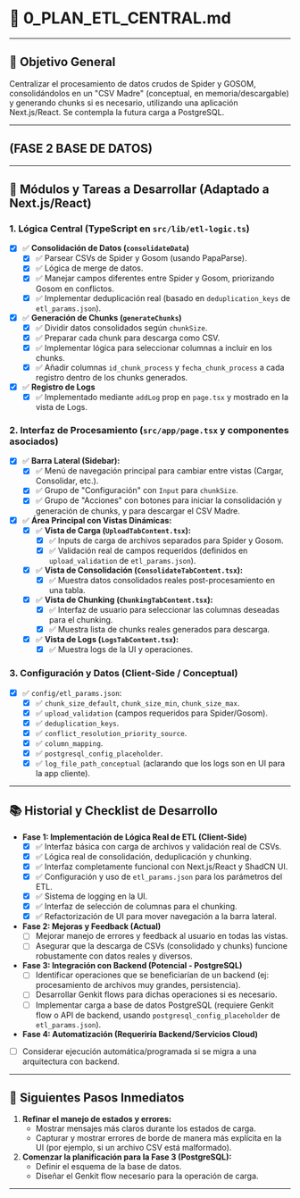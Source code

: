 # 📝 0_PLAN_ETL_CENTRAL.md

---

## 🎯 Objetivo General
Centralizar el procesamiento de datos crudos de Spider y GOSOM, consolidándolos en un "CSV Madre" (conceptual, en memoria/descargable) y generando chunks si es necesario, utilizando una aplicación Next.js/React. Se contempla la futura carga a PostgreSQL.

---

## (FASE 2 BASE DE DATOS)


---
## 🧰 Módulos y Tareas a Desarrollar (Adaptado a Next.js/React)

### 1. **Lógica Central (TypeScript en `src/lib/etl-logic.ts`)**
- [x] ✅ **Consolidación de Datos (`consolidateData`)**
  - [x] ✅ Parsear CSVs de Spider y Gosom (usando PapaParse).
  - [x] ✅ Lógica de merge de datos.
  - [x] ✅ Manejar campos diferentes entre Spider y Gosom, priorizando Gosom en conflictos.
  - [x] ✅ Implementar deduplicación real (basado en `deduplication_keys` de `etl_params.json`).
- [x] ✅ **Generación de Chunks (`generateChunks`)**
  - [x] ✅ Dividir datos consolidados según `chunkSize`.
  - [x] ✅ Preparar cada chunk para descarga como CSV.
  - [x] ✅ Implementar lógica para seleccionar columnas a incluir en los chunks.
  - [x] ✅ Añadir columnas `id_chunk_process` y `fecha_chunk_process` a cada registro dentro de los chunks generados.
- [x] ✅ **Registro de Logs**
  - [x] ✅ Implementado mediante `addLog` prop en `page.tsx` y mostrado en la vista de Logs.

### 2. **Interfaz de Procesamiento (`src/app/page.tsx` y componentes asociados)**
- [x] ✅ **Barra Lateral (Sidebar):**
  - [x] ✅ Menú de navegación principal para cambiar entre vistas (Cargar, Consolidar, etc.).
  - [x] ✅ Grupo de "Configuración" con `Input` para `chunkSize`.
  - [x] ✅ Grupo de "Acciones" con botones para iniciar la consolidación y generación de chunks, y para descargar el CSV Madre.
- [x] ✅ **Área Principal con Vistas Dinámicas:**
  - [x] ✅ **Vista de Carga (`UploadTabContent.tsx`):**
    - [x] ✅ Inputs de carga de archivos separados para Spider y Gosom.
    - [x] ✅ Validación real de campos requeridos (definidos en `upload_validation` de `etl_params.json`).
  - [x] ✅ **Vista de Consolidación (`ConsolidateTabContent.tsx`):**
    - [x] ✅ Muestra datos consolidados reales post-procesamiento en una tabla.
  - [x] ✅ **Vista de Chunking (`ChunkingTabContent.tsx`):**
    - [x] ✅ Interfaz de usuario para seleccionar las columnas deseadas para el chunking.
    - [x] ✅ Muestra lista de chunks reales generados para descarga.
  - [x] ✅ **Vista de Logs (`LogsTabContent.tsx`):**
    - [x] ✅ Muestra logs de la UI y operaciones.
 
### 3. **Configuración y Datos (Client-Side / Conceptual)**
- [x] ✅ `config/etl_params.json`:
    - [x] ✅ `chunk_size_default`, `chunk_size_min`, `chunk_size_max`.
    - [x] ✅ `upload_validation` (campos requeridos para Spider/Gosom).
    - [x] ✅ `deduplication_keys`.
    - [x] ✅ `conflict_resolution_priority_source`.
    - [x] ✅ `column_mapping`.
    - [x] ✅ `postgresql_config_placeholder`.
    - [x] ✅ `log_file_path_conceptual` (aclarando que los logs son en UI para la app cliente).

---

## 📚 Historial y Checklist de Desarrollo
- **Fase 1: Implementación de Lógica Real de ETL (Client-Side)**
  - [x] ✅ Interfaz básica con carga de archivos y validación real de CSVs.
  - [x] ✅ Lógica real de consolidación, deduplicación y chunking.
  - [x] ✅ Interfaz completamente funcional con Next.js/React y ShadCN UI.
  - [x] ✅ Configuración y uso de `etl_params.json` para los parámetros del ETL.
  - [x] ✅ Sistema de logging en la UI.
  - [x] ✅ Interfaz de selección de columnas para el chunking.
  - [x] ✅ Refactorización de UI para mover navegación a la barra lateral.
- **Fase 2: Mejoras y Feedback (Actual)**
  - [ ] Mejorar manejo de errores y feedback al usuario en todas las vistas.
  - [ ] Asegurar que la descarga de CSVs (consolidado y chunks) funcione robustamente con datos reales y diversos.
- **Fase 3: Integración con Backend (Potencial - PostgreSQL)**
  - [ ] Identificar operaciones que se beneficiarían de un backend (ej: procesamiento de archivos muy grandes, persistencia).
  - [ ] Desarrollar Genkit flows para dichas operaciones si es necesario.
  - [ ] Implementar carga a base de datos PostgreSQL (requiere Genkit flow o API de backend, usando `postgresql_config_placeholder` de `etl_params.json`).
- **Fase 4: Automatización (Requeriría Backend/Servicios Cloud)**
 - [ ] Considerar ejecución automática/programada si se migra a una arquitectura con backend.

---

## 🔮 Siguientes Pasos Inmediatos

1.  **Refinar el manejo de estados y errores:**
    - Mostrar mensajes más claros durante los estados de carga.
    - Capturar y mostrar errores de borde de manera más explícita en la UI (por ejemplo, si un archivo CSV está malformado).
2.  **Comenzar la planificación para la Fase 3 (PostgreSQL):**
    - Definir el esquema de la base de datos.
    - Diseñar el Genkit flow necesario para la operación de carga.
---
